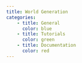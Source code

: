 ```yaml
---
title: World Generation
categories:
    - title: General
      color: blue
    - title: Tutorials
      color: green
    - title: Documentation
      color: red
---
```

